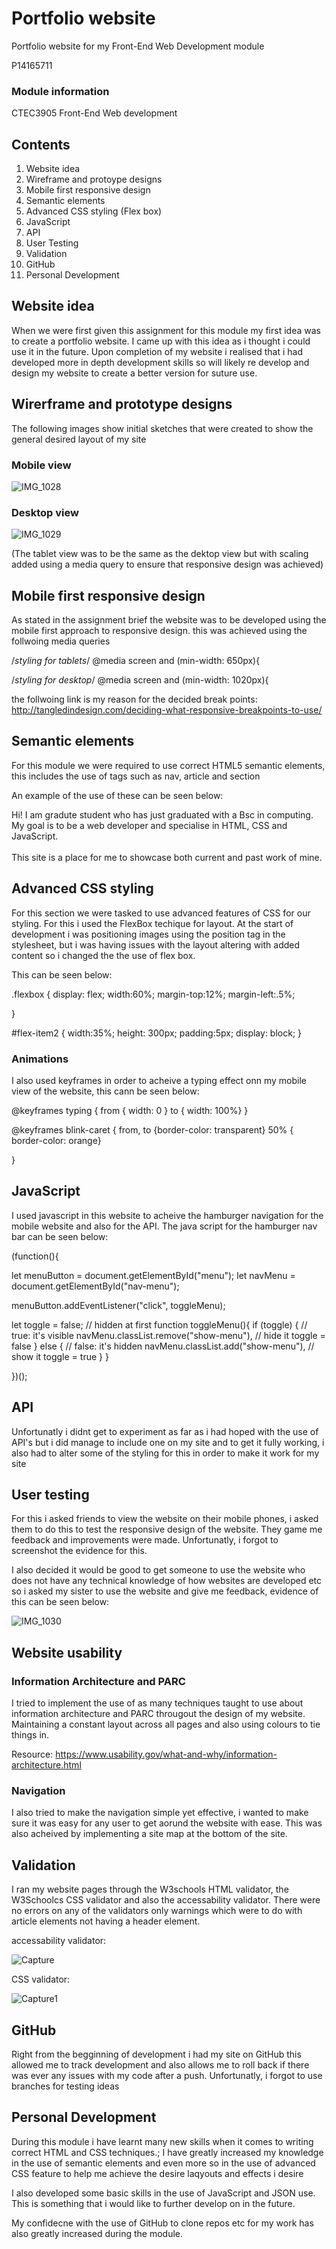 # Portfolio website

Portfolio website for my Front-End Web Development module

P14165711

### Module information

CTEC3905 Front-End Web development

## Contents

1. Website idea
2. Wireframe and protoype designs
3. Mobile first responsive design
4. Semantic elements
5. Advanced CSS styling (Flex box)
6. JavaScript
7. API
8. User Testing
9. Validation
10. GitHub
11. Personal Development

## Website idea

When we were first given this assignment for this module my first idea was to create a portfolio website. I came up with this idea as i thought i could use it in the future. Upon completion of my website i realised that i had developed more in depth development skills so will likely re develop and design my website to create a better version for suture use.

## Wirerframe and prototype designs

The following images show initial sketches that were created to show the general desired layout of my site

### Mobile view

<img src="https://preview.ibb.co/gPcJZw/IMG_1028.jpg" alt="IMG_1028" border="0">

### Desktop view

<img src="https://preview.ibb.co/f3Jsuw/IMG_1029.jpg" alt="IMG_1029" border="0">

(The tablet view was to be the same as the dektop view but with scaling added using a media query to ensure that responsive design was achieved)

## Mobile first responsive design

As stated in the assignment brief the website was to be developed using the mobile first approach to responsive design. this was achieved using the follwoing media queries

/*styling for tablets*/
@media screen and (min-width: 650px){

/*styling for desktop*/
@media screen and (min-width: 1020px){

the follwoing link is my reason for the decided break points: http://tangledindesign.com/deciding-what-responsive-breakpoints-to-use/

## Semantic elements

For this module we were required to use correct HTML5 semantic elements, this includes the use of tags such as nav, article and section

An example of the use of these can be seen below:

<section id="maintext">
    <article id="statement">
      <p>Hi! I am gradute student who has just graduated with a Bsc in computing. My goal is to be a web developer
      and specialise in HTML, CSS and JavaScript.<br><br> This site is a place for me to showcase both current and past work
    of mine.</p>
    </article>
  </section>
  
## Advanced CSS styling

For this section we were tasked to use advanced features of CSS for our styling. For this i used the FlexBox techique for layout. At the start of development i was positioning images using the position tag in the stylesheet, but i was having issues with the layout altering with added content so i changed the the use of flex box. 

This can be seen below:

.flexbox {
  display: flex;
  width:60%;
  margin-top:12%;
  margin-left:.5%;

}

#flex-item2 {
  width:35%;
  height: 300px;
  padding:5px;
  display: block;
}

### Animations

I also used keyframes in order to acheive a typing effect onn my mobile view of the website, this cann be seen below:

@keyframes typing {
  from { width: 0 }
  to { width: 100%}
}

@keyframes blink-caret {
  from, to {border-color: transparent}
  50% { border-color: orange}

}

## JavaScript

I used javascript in this website to acheive the hamburger navigation for the mobile website and also for the API. The java script for the hamburger nav bar can be seen below:

(function(){

  let menuButton = document.getElementById("menu");
  let navMenu = document.getElementById("nav-menu");

  menuButton.addEventListener("click", toggleMenu);

  let toggle = false; // hidden at first
  function toggleMenu(){
    if (toggle) { // true: it's visible
      navMenu.classList.remove("show-menu"), // hide it
      toggle = false
    }
    else { // false: it's hidden
      navMenu.classList.add("show-menu"), // show it
      toggle = true
    }
  }

})();

## API

Unfortunatly i didnt get to experiment as far as i had hoped with the use of API's but i did manage to include one on my site and to get it fully working, i also had to alter some of the styling for this in order to make it work for my site

## User testing

For this i asked friends to view the website on their mobile phones, i asked them to do this to test the responsive design of the website. They game me feedback and improvements were made. Unfortunatly, i forgot to screenshot the evidence for this.

I also decided it would be good to get someone to use the website who does not have any technical knowledge of how websites are developed etc so i asked my sister to use the website and give me feedback, evidence of this can be seen below:

<img src="https://preview.ibb.co/nJvu7G/IMG_1030.jpg" alt="IMG_1030" border="0">

## Website usability

### Information Architecture and PARC

I tried to implement the use of as many techniques taught to use about information architecture and PARC througout the design of my website. Maintaining a constant layout across all pages and also using colours to tie things in.

Resource: https://www.usability.gov/what-and-why/information-architecture.html

### Navigation

I also tried to make the navigation simple yet effective, i wanted to make sure it was easy for any user to get aorund the website with ease. This was also acheived by implementing a site map at the bottom of the site.

## Validation

I ran my website pages through the W3schools HTML validator, the W3Schoolcs CSS validator and also the accessability validator. There were no errors on any of the validators only warnings which were to do with article elements not having a header element.

accessability validator:

<img src="https://preview.ibb.co/hBGsSG/Capture.png" alt="Capture" border="0">

CSS validator:

<img src="https://image.ibb.co/kQsXSG/Capture1.png" alt="Capture1" border="0">


## GitHub

Right from the begginning of development i had my site on GitHub this allowed me to track development and also allows me to roll back if there was ever any issues with my code after a push. Unfortunatly, i forgot to use branches for testing ideas


## Personal Development

During this module i have learnt many new skills when it comes to writing correct HTML and CSS techniques.; I have greatly increased my knowledge in the use of semantic elements and even more so in the use of advanced CSS feature to help me achieve the desire laqyouts and effects i desire

I also developed some basic skills in the use of JavaScript and JSON use. This is something that i would like to further develop on in the future.

My confidecne with the use of GitHub to clone repos etc for my work has also greatly increased during the module.




